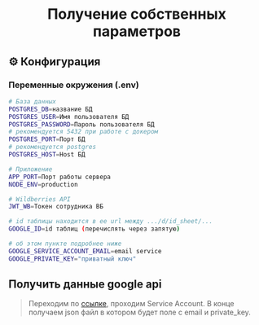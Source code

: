 <h1 align="center">Получение собственных параметров</h1>

## ⚙️ Конфигурация

### Переменные окружения (.env)

```bash
# База данных
POSTGRES_DB=название БД
POSTGRES_USER=Имя пользователя БД
POSTGRES_PASSWORD=Пароль пользователя БД
# рекомендуется 5432 при работе с докером
POSTGRES_PORT=Порт БД
# рекомендуется postgres
POSTGRES_HOST=Host БД 

# Приложение
APP_PORT=Порт работы сервера
NODE_ENV=production

# Wildberries API
JWT_WB=Токен сотрудника ВБ

# id таблицы находится в ее url между .../d/id_sheet/...
GOOGLE_ID=id таблиц (перечислять через запятую)

# об этом пункте подробнее ниже
GOOGLE_SERVICE_ACCOUNT_EMAIL=email service
GOOGLE_PRIVATE_KEY="приватный ключ"
```

## Получить данные google api

> Переходим по [ссылке](https://theoephraim.github.io/node-google-spreadsheet/#/guides/authentication), проходим Service Account. В конце получаем json файл в котором будет поле с email и private_key.